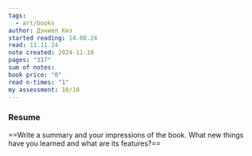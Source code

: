 ```yaml
---
tags:
  - art/books
author: Дэниел Киз
started reading: 14.08.24
read: 11.11.24
note created: 2024-11-10
pages: "317"
sum of notes: 
book price: "0"
read n-times: "1"
my assessment: 10/10
---
```

### Resume
==Write a summary and your impressions of the book. What new things have you learned and what are its features?==
